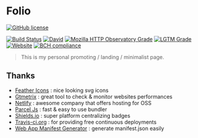 # Folio

[![GitHub license](https://img.shields.io/github/license/shuunen/folio.svg?color=success)](https://github.com/Shuunen/folio/blob/master/LICENSE)

[![Build Status](https://travis-ci.org/Shuunen/folio.svg?branch=master)](https://travis-ci.org/Shuunen/folio)
[![David](https://img.shields.io/david/shuunen/folio.svg)](https://david-dm.org/shuunen/folio)
[![Mozilla HTTP Observatory Grade](https://img.shields.io/mozilla-observatory/grade/rrl-folio.netlify.app.svg?publish)](https://observatory.mozilla.org/analyze/rrl-folio.netlify.app)
[![LGTM Grade](https://img.shields.io/lgtm/grade/javascript/github/Shuunen/folio.svg)](https://lgtm.com/projects/g/Shuunen/folio/)
[![Website](https://img.shields.io/website/https/rrl-folio.netlify.app.svg)](https://rrl-folio.netlify.app)
[![BCH compliance](https://bettercodehub.com/edge/badge/Shuunen/folio?branch=master)](https://bettercodehub.com/)

> This is my personal promoting / landing / minimalist page.

## Thanks

- [Feather Icons](https://feathericons.com) : nice looking svg icons
- [Gtmetrix](https://gtmetrix.com) : great tool to check & monitor websites performances
- [Netlify](https://www.netlify.com) : awesome company that offers hosting for OSS
- [Parcel Js](https://parceljs.org) : fast & easy to use bundler
- [Shields.io](https://shields.io) : super platform centralizing badges
- [Travis-ci.org](https://travis-ci.org) : for providing free continuous deployments
- [Web App Manifest Generator](https://app-manifest.firebaseapp.com) : generate manifest.json easily
